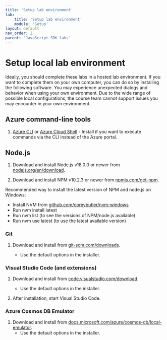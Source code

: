 ```yaml
---
title: 'Setup lab environment'
lab:
    title: 'Setup lab environment'
    module: 'Setup'
layout: default
nav_order: 2
parent: 'JavaScript SDK labs'
---
```


# Setup local lab environment

Ideally, you should complete these labs in a hosted lab environment. If you want to complete them on your own computer, you can do so by installing the following software. You may experience unexpected dialogs and behavior when using your own environment. Due to the wide range of possible local configurations, the course team cannot support issues you may encounter in your own environment.

## Azure command-line tools

1. [Azure CLI](https://docs.microsoft.com/cli/azure/?view=azure-cli-latest) or [Azure Cloud Shell](https://shell.azure.com) - Install if you want to execute commands via the CLI instead of the Azure portal.

## Node.js

1. Download and install Node.js v18.0.0 or newer from [nodejs.org/en/download].

1. Download and install NPM v10.2.3 or newer from [npmjs.com/get-npm].

Recommended way to install the latest version of NPM and node.js on Windows:

- Install NVM from [github.com/coreybutler/nvm-windows]
- Run nvm install latest
- Run nvm list (to see the versions of NPM/node.js available)
- Run nvm use latest (to use the latest available version)

### Git

1. Download and install from [git-scm.com/downloads].

    - Use the default options in the installer.

### Visual Studio Code (and extensions)

1. Download and install from [code.visualstudio.com/download].

    - Use the default options in the installer.

1. After installation, start Visual Studio Code.

### Azure Cosmos DB Emulator

1. Download and install from [docs.microsoft.com/azure/cosmos-db/local-emulator].
    - Use the default options in the installer.

[docs.microsoft.com/azure/cosmos-db/local-emulator]: https://docs.microsoft.com/azure/cosmos-db/local-emulator#download-the-emulator
[code.visualstudio.com/download]: https://code.visualstudio.com/download
[git-scm.com/downloads]: https://git-scm.com/downloads
[nodejs.org/en/download]: https://nodejs.org/en/download
[npmjs.com/get-npm]: https://npmjs.com/get-npm
[github.com/coreybutler/nvm-windows]: https://github.com/coreybutler/nvm-windows
